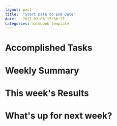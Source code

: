 ```yaml
---
layout: post
title:  "Start Date to End Date"
date:   2017-02-06 15:36:27
categories: notebook template
---
```


# Accomplished Tasks

# Weekly Summary

# This week's Results

# What's up for next week?
